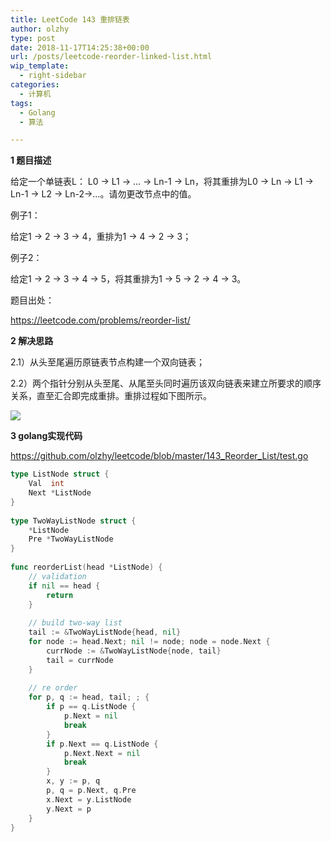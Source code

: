 ```yaml
---
title: LeetCode 143 重排链表
author: olzhy
type: post
date: 2018-11-17T14:25:38+00:00
url: /posts/leetcode-reorder-linked-list.html
wip_template:
  - right-sidebar
categories:
  - 计算机
tags:
  - Golang
  - 算法

---
```

**1 题目描述**
  
给定一个单链表L： L0 → L1 → … → Ln-1 → Ln，将其重排为L0 → Ln → L1 → Ln-1 → L2 → Ln-2→…。请勿更改节点中的值。

例子1：
  
给定1 -> 2 -> 3 -> 4，重排为1 -> 4 -> 2 -> 3；

例子2：
  
给定1 -> 2 -> 3 -> 4 -> 5，将其重排为1 -> 5 -> 2 -> 4 -> 3。

题目出处：
  
<a href="https://leetcode.com/problems/reorder-list/" target="_blank">https://leetcode.com/problems/reorder-list/</a>

**2 解决思路**
  
2.1）从头至尾遍历原链表节点构建一个双向链表；
  
2.2）两个指针分别从头至尾、从尾至头同时遍历该双向链表来建立所要求的顺序关系，直至汇合即完成重排。重排过程如下图所示。

![](https://olzhy.github.io/static/images/uploads/2018/11/reorder-linked-list.png)

**3 golang实现代码**
  
<a href="https://github.com/olzhy/leetcode/blob/master/143_Reorder_List/test.go" rel="noopener" target="_blank">https://github.com/olzhy/leetcode/blob/master/143_Reorder_List/test.go</a>

```go
type ListNode struct {  
    Val  int  
    Next *ListNode  
}  
  
type TwoWayListNode struct {  
    *ListNode  
    Pre *TwoWayListNode  
}  
  
func reorderList(head *ListNode) {  
    // validation  
    if nil == head {  
        return  
    }  
  
    // build two-way list  
    tail := &TwoWayListNode{head, nil}  
    for node := head.Next; nil != node; node = node.Next {  
        currNode := &TwoWayListNode{node, tail}  
        tail = currNode  
    }  
  
    // re order  
    for p, q := head, tail; ; {  
        if p == q.ListNode {  
            p.Next = nil  
            break  
        }  
        if p.Next == q.ListNode {  
            p.Next.Next = nil  
            break  
        }  
        x, y := p, q  
        p, q = p.Next, q.Pre  
        x.Next = y.ListNode  
        y.Next = p  
    }  
}
```